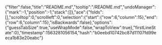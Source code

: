 {"filter":false,"title":"README.md","tooltip":"/README.md","undoManager":{"mark":-1,"position":-1,"stack":[]},"ace":{"folds":[],"scrolltop":0,"scrollleft":0,"selection":{"start":{"row":6,"column":15},"end":{"row":6,"column":15},"isBackwards":false},"options":{"guessTabSize":true,"useWrapMode":false,"wrapToView":true},"firstLineState":0},"timestamp":1563281056154,"hash":"b0eebd10742bc87d11107fd99eeca1b83e20eabc"}
